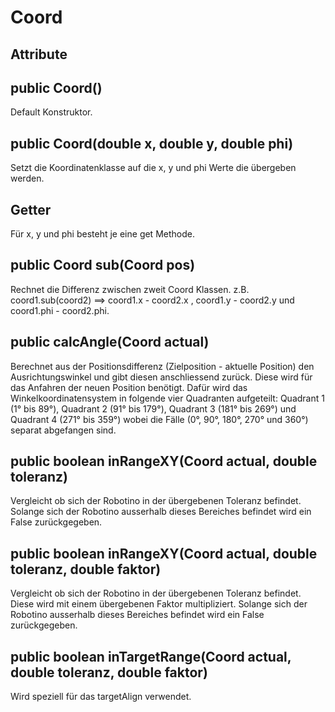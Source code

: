 Coord
===================

Attribute
----------

public Coord()
-----------
Default Konstruktor.

public Coord(double x, double y, double phi)
-----------
Setzt die Koordinatenklasse auf die x, y und phi Werte die übergeben werden.

Getter
-----------
Für x, y und phi besteht je eine get Methode.

public Coord sub(Coord pos)
-----------
Rechnet die Differenz zwischen zweit Coord Klassen. z.B. coord1.sub(coord2) ==> coord1.x - coord2.x , coord1.y - coord2.y und coord1.phi - coord2.phi.

public calcAngle(Coord actual)
-----------
Berechnet aus der Positionsdifferenz (Zielposition - aktuelle Position) den Ausrichtungswinkel und gibt diesen anschliessend zurück. Diese wird für das Anfahren der neuen Position benötigt. Dafür wird das Winkelkoordinatensystem in folgende vier Quadranten aufgeteilt: Quadrant 1 (1° bis 89°), Quadrant 2 (91° bis 179°), Quadrant 3 (181° bis 269°) und Quadrant 4 (271° bis 359°) wobei die Fälle (0°, 90°, 180°, 270° und 360°) separat abgefangen sind.

public boolean inRangeXY(Coord actual, double toleranz)
-----------
Vergleicht ob sich der Robotino in der übergebenen Toleranz befindet. Solange sich der Robotino ausserhalb dieses Bereiches befindet wird ein False zurückgegeben.

public boolean inRangeXY(Coord actual, double toleranz, double faktor)
-----------
Vergleicht ob sich der Robotino in der übergebenen Toleranz befindet. Diese wird mit einem übergebenen Faktor multipliziert. Solange sich der Robotino ausserhalb dieses Bereiches befindet wird ein False zurückgegeben.

public boolean inTargetRange(Coord actual, double toleranz, double faktor)
------------
Wird speziell für das targetAlign verwendet.




